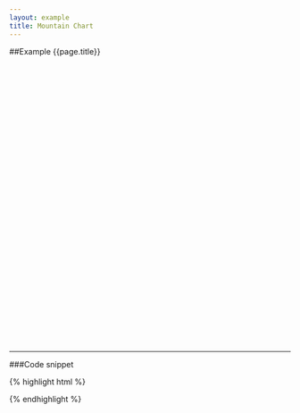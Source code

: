 ```yaml
---
layout: example
title: Mountain Chart
---
```


##Example {{page.title}}

<div id='placeholder' class='example-placeholder'  style="width:720px; height:500px; padding-top:0;"></div>

---

###Code snippet

{% highlight html %}
<div id='placeholder' width="600px" height="400px"></div>
<script>
Vizabi('MountainChart', document.getElementById('placeholder'),
    state: {
        time: {
            value: "1950",
            start: "1800",
            end: "2015"
        },
        marker: {
            label: {
                "use": "property",
                "which": "geo.name"
            },
            axis_y: {
              "use": "indicator",
              "which": "pop",
              "scaleType": "linear"
            },
            axis_x: {
                "use": "indicator",
                "which": "gdp_p_cap_const_ppp2011_dollar",
                "scaleType": "log"
            },
            size: {
                "use": "indicator",
                "which": "gini",
                "scaleType": "linear"
            },
            color: {
                "use": "property",
                "scaleType": "ordinal",
                "which": "geo.name",
                "allow": {
                    "names": [
                        "!geo.name"
                    ]
                }
            }
        }
    },
    ui: {
        buttons: ['find', 'colors', 'stack', 'axes-mc', 'fullscreen'],
        buttons_expand: []
    },
    data: {
        reader: 'csv',
        path: '/path/to/your/file.csv'
    }
);
</script>
{% endhighlight %}

<script defer>
Vizabi('MountainChart', document.getElementById('placeholder'), {
    state: {
        time: {
            value: "1950",
            start: "1800",
            end: "2015"
        },
        marker: {
            label: {
                "use": "property",
                "which": "geo.name"
            },
            axis_y: {
              "use": "indicator",
              "which": "sg_population",
              "scaleType": "linear"
            },
            axis_x: {
                "use": "indicator",
                "which": "sg_gdp_p_cap_const_ppp2011_dollar",
                "scaleType": "log"
            },
			axis_s: {
				"use": "indicator",
				"which": "sg_gini",
				"scaleType": "linear"
			},
            size: {
                "use": "indicator",
                "which": "sg_gini",
                "scaleType": "linear"
            },
            color: {
                "use": "property",
                "scaleType": "ordinal",
                "which": "geo.name",
                "allow": {
                    "names": [
                        "!geo.name"
                    ]
                }
            }
        }
    },
    data: {
        reader: 'csv',
        path: '/preview/data/waffles/dont-panic-poverty.csv'
    },
    ui: {
      buttons: [],
      dialogs: {
        popup: []
      }
    }
});
</script>
